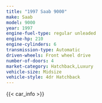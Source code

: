 ```yaml
---
title: "1997 Saab 9000"
make: Saab
model: 9000
year: 1997
engine-fuel-type: regular unleaded
engine-hp: 210
engine-cylinders: 6
transmission-type: Automatic
driven-wheels: Front wheel drive
number-of-doors: 4
market-category: Hatchback,Luxury
vehicle-size: Midsize
vehicle-style: 4dr Hatchback
---
```


{{< car_info >}}
